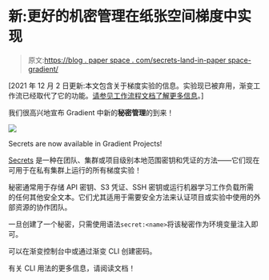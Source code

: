 # 新:更好的机密管理在纸张空间梯度中实现

> 原文:[https://blog . paper space . com/secrets-land-in-paper space-gradient/](https://blog.paperspace.com/secrets-land-in-paperspace-gradient/)

[2021 年 12 月 2 日更新:本文包含关于梯度实验的信息。实验现已被弃用，渐变工作流已经取代了它的功能。[请参见工作流程文档了解更多信息](https://docs.paperspace.com/gradient/explore-train-deploy/workflows)。]

我们很高兴地宣布 Gradient 中新的**秘密管理**的到来！

![](../Images/55b369825c45fe94805e2233088a41da.png)

Secrets are now available in Gradient Projects!

[Secrets](https://docs.paperspace.com/gradient/secrets/overview) 是一种在团队、集群或项目级别本地范围密钥和凭证的方法——它们现在可用于在私有集群上运行的所有梯度实验！

秘密通常用于存储 API 密钥、S3 凭证、SSH 密钥或运行机器学习工作负载所需的任何其他安全文本。它们尤其适用于需要安全方法来认证项目或实验中使用的外部资源的协作团队。

一旦创建了一个秘密，只需使用语法`secret:<name>`将该秘密作为环境变量注入即可。

可以在渐变控制台中或通过渐变 CLI 创建密码。

有关 CLI 用法的更多信息，请阅读文档！